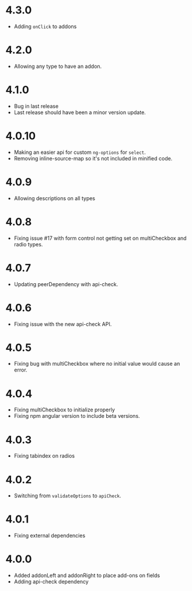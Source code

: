 # 4.3.0

- Adding `onClick` to addons

# 4.2.0

- Allowing any type to have an addon.

# 4.1.0

- Bug in last release
- Last release should have been a minor version update.

# 4.0.10

- Making an easier api for custom `ng-options` for `select`.
- Removing inline-source-map so it's not included in minified code.

# 4.0.9

- Allowing descriptions on all types

# 4.0.8

- Fixing issue #17 with form control not getting set on multiCheckbox and radio types.

# 4.0.7

- Updating peerDependency with api-check.

# 4.0.6

- Fixing issue with the new api-check API.

# 4.0.5

- Fixing bug with multiCheckbox where no initial value would cause an error.

# 4.0.4

- Fixing multiCheckbox to initialize properly
- Fixing npm angular version to include beta versions.

# 4.0.3

- Fixing tabindex on radios

# 4.0.2

- Switching from `validateOptions` to `apiCheck`.

# 4.0.1

- Fixing external dependencies

# 4.0.0

- Added addonLeft and addonRight to place add-ons on fields
- Adding api-check dependency
